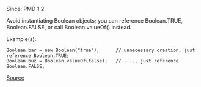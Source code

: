 Since: PMD 1.2

Avoid instantiating Boolean objects; you can reference Boolean.TRUE, Boolean.FALSE, or call Boolean.valueOf() instead.

Example(s):
```
Boolean bar = new Boolean("true");		// unnecessary creation, just reference Boolean.TRUE;
Boolean buz = Boolean.valueOf(false);	// ...., just reference Boolean.FALSE;
```

[Source](https://pmd.github.io/pmd-5.5.4/pmd-java/rules/java/basic.html#BooleanInstantiation)
